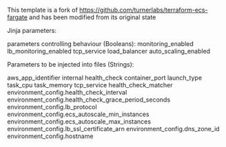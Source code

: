 This template is a fork of https://github.com/turnerlabs/terraform-ecs-fargate and has been modified from its original state


Jinja parameters:


parameters controlling behaviour (Booleans):
monitoring_enabled
lb_monitoring_enabled
tcp_service
load_balancer
auto_scaling_enabled

Parameters to be injected into files (Strings):

aws_app_identifier
internal
health_check
container_port
launch_type
task_cpu
task_memory
tcp_service 
health_check_matcher
environment_config.health_check_interval
environment_config.health_check_grace_period_seconds
environment_config.lb_protocol
environment_config.ecs_autoscale_min_instances
environment_config.ecs_autoscale_max_instances
environment_config.lb_ssl_certificate_arn
environment_config.dns_zone_id
environment_config.hostname
